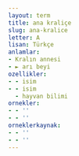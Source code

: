 ```yaml
---
layout: term
title: ana kraliçe
slug: ana-kralice
letter: A
lisan: Türkçe
anlamlar:
- Kralın annesi
- ► arı beyi
ozellikler:
- - isim
- - isim
  - hayvan bilimi
ornekler:
- - ''
- - ''
orneklerkaynak:
- - ''
- - ''
---
```

